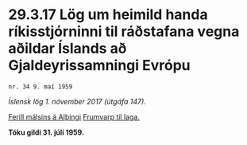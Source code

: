 # 29.3.17 Lög um heimild handa ríkisstjórninni til ráðstafana vegna aðildar Íslands að Gjaldeyrissamningi Evrópu

`nr. 34 9. maí 1959`

_Íslensk lög 1. nóvember 2017 (útgáfa 147)._

[Ferill málsins á Alþingi](https://www.althingi.is/thingstorf/thingmalalistar-eftir-thingum/ferill/?ltg=78&mnr=138)
[Frumvarp til laga.](https://www.althingi.is/altext/78/s/pdf/0347.pdf)

**Tóku gildi 31. júlí 1959.**

